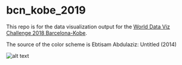 # bcn_kobe_2019

This repo is for the data visualization output for the [World Data Viz Challenge 2018 Barcelona-Kobe](https://opendata-ajuntament.barcelona.cat/en/data-viz-kobe-2019).


The source of the color scheme is Ebtisam Abdulaziz: Untitled (2014)

![alt text](https://www.artistebtisamaziz.com/uploads/1/1/3/6/113644921/picture98_orig.jpg "Ebtisam Abdulaziz: Untitled (2014)")
